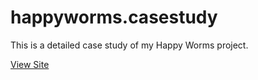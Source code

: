 # happyworms.casestudy
This is a detailed case study of my Happy Worms project.

[View Site](https://cassandraneri.io/happyworms.casestudy/)